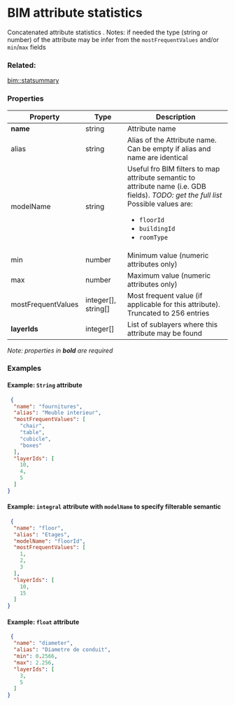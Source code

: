 # BIM attribute statistics

Concatenated attribute statistics . Notes: if needed the type (string or number) of the attribute may be infer from the `mostFrequentValues` and/or `min`/`max` fields

### Related:

[bim::statsummary](statsummary.md)
### Properties

| Property | Type | Description |
| --- | --- | --- |
| **name** | string | Attribute name |
| alias | string | Alias of the Attribute name. Can be empty if alias and name are identical |
| modelName | string | Useful fro BIM filters to map attribute semantic to attribute name (i.e. GDB fields). _TODO: get the full list_<div>Possible values are:<ul><li>`floorId`</li><li>`buildingId`</li><li>`roomType`</li></ul></div> |
| min | number | Minimum value (numeric attributes only) |
| max | number | Maximum value (numeric attributes only) |
| mostFrequentValues | integer[], string[] | Most frequent value (if applicable for this attribute). Truncated to 256 entries |
| **layerIds** | integer[] | List of sublayers where this attribute may be found |

*Note: properties in **bold** are required*

### Examples 

#### Example: `String` attribute 

```json
 {
  "name": "fournitures",
  "alias": "Meuble interieur",
  "mostFrequentValues": [
    "chair",
    "table",
    "cubicle",
    "boxes"
  ],
  "layerIds": [
    10,
    4,
    5
  ]
} 
```

#### Example: `integral` attribute with `modelName` to specify filterable semantic  

```json
 {
  "name": "floor",
  "alias": "Etages",
  "modelName": "floorId",
  "mostFrequentValues": [
    1,
    2,
    3
  ],
  "layerIds": [
    10,
    15
  ]
} 
```

#### Example: `float` attribute 

```json
 {
  "name": "diameter",
  "alias": "Diametre de conduit",
  "min": 0.2566,
  "max": 2.256,
  "layerIds": [
    3,
    5
  ]
} 
```


